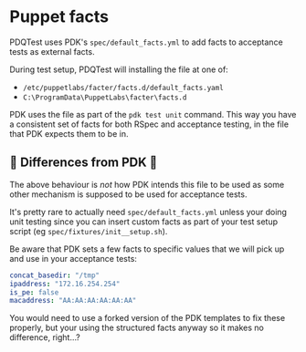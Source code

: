 # Puppet facts
PDQTest uses PDK's `spec/default_facts.yml` to add facts to acceptance tests as
external facts.

During test setup, PDQTest will installing the file at one of:
* `/etc/puppetlabs/facter/facts.d/default_facts.yaml`
* `C:\ProgramData\PuppetLabs\facter\facts.d`

PDK uses the file as part of the `pdk test unit` command. This way you have a 
consistent set of facts for both RSpec and acceptance testing, in the file that
PDK expects them to be in.

## 🐉 Differences from PDK 🐉
The above behaviour is _not_ how PDK intends this file to be used as some other 
mechanism is supposed to be used for acceptance tests.

It's pretty rare to actually need `spec/default_facts.yml` unless your doing
unit testing since you can insert custom facts as part of your test setup 
script (eg `spec/fixtures/init__setup.sh`).

Be aware that PDK sets a few facts to specific values that we will pick up and
use in your acceptance tests:

```yaml
concat_basedir: "/tmp"
ipaddress: "172.16.254.254"
is_pe: false
macaddress: "AA:AA:AA:AA:AA:AA"
```

You would need to use a forked version of the PDK templates to fix these
properly, but your using the structured facts anyway so it makes no difference,
right...?
